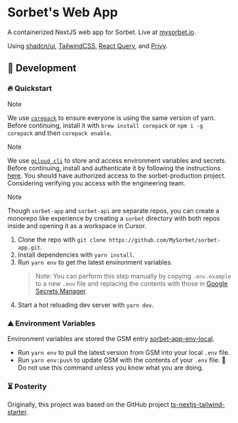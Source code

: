 # Sorbet's Web App

A containerized NextJS web app for Sorbet. Live at [mysorbet.io](https://mysorbet.io).

Using [shadcn/ui](https://ui.shadcn.com/), [TailwindCSS](https://tailwindcss.com/), [React Query](https://tanstack.com/query/latest/docs/framework/react/overview), and [Privy](https://www.privy.io/).

## 🔨 Development

### 🔥 Quickstart

> [!NOTE]
> We use [`corepack`](https://yarnpkg.com/corepack) to ensure everyone is using the same version of yarn.
> Before continuing, install it with `brew install corepack` or `npm i -g corepack` and then `corepack enable`.

> [!NOTE]
> We use [`gcloud cli`](https://cloud.google.com/sdk/docs/install) to store and access environment variables and secrets.
> Before continuing, install and authenticate it by following the instructions [here](https://cloud.google.com/sdk/docs/install). You should have authorized access to the sorbet-production project. Considering verifying you access with the engineering team.

> [!NOTE]
> Though `sorbet-app` and `sorbet-api` are separate repos, you can create a monorepo like experience by creating a `sorbet` directory with both repos inside and opening it as a workspace in Cursor.

1. Clone the repo with `git clone https://github.com/MySorbet/sorbet-app.git`.
2. Install dependencies with `yarn install`.
3. Run `yarn env` to get the latest environment variables.
   > Note: You can perform this step manually by copying `.env.example` to a new `.env` file and replacing the contents with those in [Google Secrets Manager](https://console.cloud.google.com/security/secret-manager?project=sorbet-production).
4. Start a hot reloading dev server with `yarn dev`.

### ⛰️ Environment Variables

Environment variables are stored the GSM entry [sorbet-app-env-local](https://console.cloud.google.com/security/secret-manager/secret/sorbet-app-env-local/versions?authuser=1&project=sorbet-production).

- Run `yarn env` to pull the latest version from GSM into your local `.env` file.
- Run `yarn env:push` to update GSM with the contents of your `.env` file. 🛑 Do not use this command unless you know what you are doing.

### ⏳ Posterity

Originally, this project was based on the GitHub project [ts-nextjs-tailwind-starter](https://github.com/theodorusclarence/ts-nextjs-tailwind-starter/).
